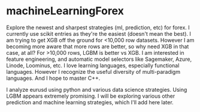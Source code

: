 # machineLearningForex
Explore the newest and sharpest strategies (ml, prediction, etc) for forex. I currently use scikit entries as they're the easiest (doesn't mean the best). I am trying to get XGB off the ground for <10,000 row datasets. However I am becoming more aware that more rows are better, so why need XGB in that case, at all? For >10,000 rows, LGBM is better vs XGB. I am interested in feature engineering, and automatic model selectors like Sagemaker, Azure, Linode, Loominus, etc. I love learning languages, especially functional languages. However I recognize the useful diversity of multi-paradigm languages. And I hope to master C++.

I analyze eurusd using python and various data science strategies. Using LGBM appears extremely promising. I will be exploring various other prediction and machine learning strategies, which I'll add here later.
